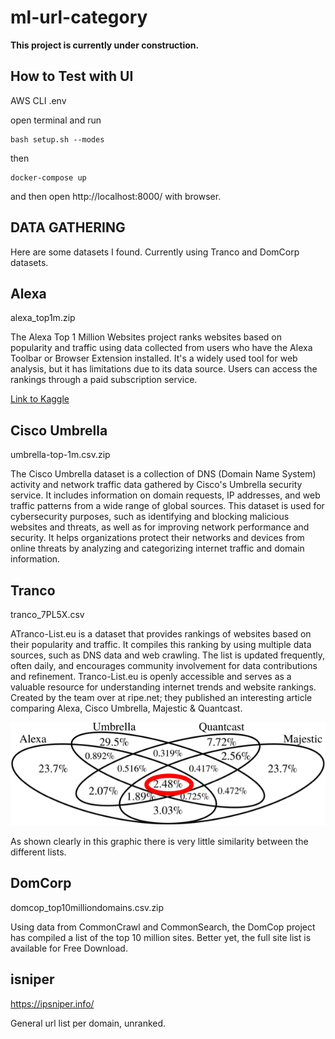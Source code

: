 # ml-url-category

**This project is currently under construction.**

## How to Test with UI

AWS CLI
.env

open terminal and run

```
bash setup.sh --modes
```

then

```
docker-compose up
```

and then open http://localhost:8000/ with browser.

## DATA GATHERING

Here are some datasets I found. Currently using Tranco and DomCorp datasets.

## Alexa

alexa_top1m.zip

The Alexa Top 1 Million Websites project ranks websites based on popularity and traffic using data collected from users who have the Alexa Toolbar or Browser Extension installed. It's a widely used tool for web analysis, but it has limitations due to its data source. Users can access the rankings through a paid subscription service.

[Link to Kaggle](https://www.kaggle.com/datasets/cheedcheed/top1m)

## Cisco Umbrella

umbrella-top-1m.csv.zip

The Cisco Umbrella dataset is a collection of DNS (Domain Name System) activity and network traffic data gathered by Cisco's Umbrella security service. It includes information on domain requests, IP addresses, and web traffic patterns from a wide range of global sources. This dataset is used for cybersecurity purposes, such as identifying and blocking malicious websites and threats, as well as for improving network performance and security. It helps organizations protect their networks and devices from online threats by analyzing and categorizing internet traffic and domain information.

## Tranco

tranco_7PL5X.csv

ATranco-List.eu is a dataset that provides rankings of websites based on their popularity and traffic. It compiles this ranking by using multiple data sources, such as DNS data and web crawling. The list is updated frequently, often daily, and encourages community involvement for data contributions and refinement. Tranco-List.eu is openly accessible and serves as a valuable resource for understanding internet trends and website rankings. Created by the team over at ripe.net; they published an interesting article comparing Alexa, Cisco Umbrella, Majestic & Quantcast.

![Alt text](graph.png "Title")

As shown clearly in this graphic there is very little similarity between the different lists.

## DomCorp

domcop_top10milliondomains.csv.zip

Using data from CommonCrawl and CommonSearch, the DomCop project has compiled a list of the top 10 million sites. Better yet, the full site list is available for Free Download.

## isniper

https://ipsniper.info/

General url list per domain, unranked.
